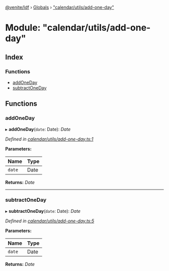 [@venite/ldf](../README.md) › [Globals](../globals.md) › ["calendar/utils/add-one-day"](_calendar_utils_add_one_day_.md)

# Module: "calendar/utils/add-one-day"

## Index

### Functions

* [addOneDay](_calendar_utils_add_one_day_.md#addoneday)
* [subtractOneDay](_calendar_utils_add_one_day_.md#subtractoneday)

## Functions

###  addOneDay

▸ **addOneDay**(`date`: Date): *Date*

*Defined in [calendar/utils/add-one-day.ts:1](https://github.com/gbj/venite/blob/ed67114f/ldf/src/calendar/utils/add-one-day.ts#L1)*

**Parameters:**

Name | Type |
------ | ------ |
`date` | Date |

**Returns:** *Date*

___

###  subtractOneDay

▸ **subtractOneDay**(`date`: Date): *Date*

*Defined in [calendar/utils/add-one-day.ts:5](https://github.com/gbj/venite/blob/ed67114f/ldf/src/calendar/utils/add-one-day.ts#L5)*

**Parameters:**

Name | Type |
------ | ------ |
`date` | Date |

**Returns:** *Date*

